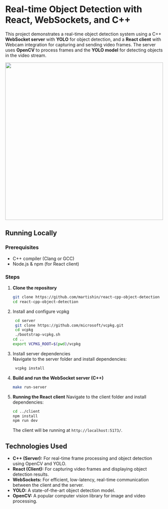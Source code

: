 
# Real-time Object Detection with React, WebSockets, and C++

This project demonstrates a real-time object detection system using a C++ **WebSocket server** with **YOLO** for object detection, and a **React client** with Webcam integration for capturing and sending video frames. The server uses **OpenCV** to process frames and the **YOLO model** for detecting objects in the video stream.

<img src="https://i.giphy.com/media/v1.Y2lkPTc5MGI3NjExcWw2cHFycnAwbHJ2dzhma2ZieWc4OHpkdXk0dDYxdWZhNm95aWZuNiZlcD12MV9pbnRlcm5hbF9naWZfYnlfaWQmY3Q9Zw/8uwQcYcTHGawVJrvXz/giphy.gif" width="500"/>

## Running Locally

### Prerequisites

- C++ compiler (Clang or GCC)
- Node.js & npm (for React client)

### Steps

1. **Clone the repository**
    ```bash
    git clone https://github.com/martishin/react-cpp-object-detection
    cd react-cpp-object-detection
    ```
   
2. Install and configure vcpkg
   ```bash
    cd server
    git clone https://github.com/microsoft/vcpkg.git
    cd vcpkg
    ./bootstrap-vcpkg.sh
   cd ..
   export VCPKG_ROOT=$(pwd)/vcpkg
    ```
3. Install server dependencies  
   Navigate to the server folder and install dependencies:
   ```bash
    vcpkg install
    ```

4. **Build and run the WebSocket server (C++)**
    ```bash
    make run-server
    ```

5. **Running the React client**
    Navigate to the client folder and install dependencies:

    ```bash
    cd ../client
    npm install
    npm run dev
    ```

    The client will be running at `http://localhost:5173/`.

## Technologies Used

- **C++ (Server):** For real-time frame processing and object detection using OpenCV and YOLO.
- **React (Client):** For capturing video frames and displaying object detection results.
- **WebSockets:** For efficient, low-latency, real-time communication between the client and the server.
- **YOLO:** A state-of-the-art object detection model.
- **OpenCV:** A popular computer vision library for image and video processing.

